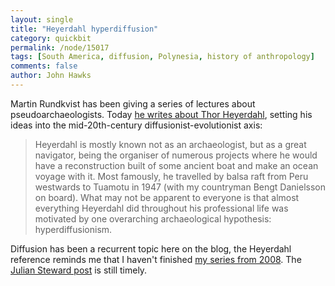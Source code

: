 ```yaml
---
layout: single 
title: "Heyerdahl hyperdiffusion" 
category: quickbit
permalink: /node/15017
tags: [South America, diffusion, Polynesia, history of anthropology] 
comments: false 
author: John Hawks 
---
```



Martin Rundkvist has been giving a series of lectures about pseudoarchaeologists. Today <a href="http://scienceblogs.com/aardvarchaeology/2010/11/thor_heyerdahl_and_hyperdiffus.php">he writes about Thor Heyerdahl</a>, setting his ideas into the mid-20th-century diffusionist-evolutionist axis:

<blockquote>Heyerdahl is mostly known not as an archaeologist, but as a great navigator, being the organiser of numerous projects where he would have a reconstruction built of some ancient boat and make an ocean voyage with it. Most famously, he travelled by balsa raft from Peru westwards to Tuamotu in 1947 (with my countryman Bengt Danielsson on board). What may not be apparent to everyone is that almost everything Heyerdahl did throughout his professional life was motivated by one overarching archaeological hypothesis: hyperdiffusionism.</blockquote>

Diffusion has been a recurrent topic here on the blog, the Heyerdahl reference reminds me that I haven't finished <a href="http://johnhawks.net/taxonomy/term/323">my series from 2008</a>. The <a href="http://johnhawks.net/weblog/topics/history/culture/steward-culture-diffusion-2008.html">Julian Steward post</a> is still timely. 

